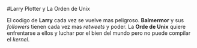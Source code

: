 
#Larry Plotter y La Orden de Unix

El codigo de **Larry** cada vez se vuelve mas peligroso.
**Balmermor** y sus *followers* tienen cada vez mas *retweets* y poder.
La **Orde de Unix** quiere enfrentarse a ellos y luchar por el bien del mundo pero no puede compilar el *kernel*.
